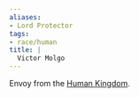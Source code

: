 ```yaml
---
aliases:
- Lord Protector
tags:
- race/human
title: |
  Victor Molgo
---
```


Envoy from the [Human Kingdom](/Groups/Human%20Kingdom.md).
